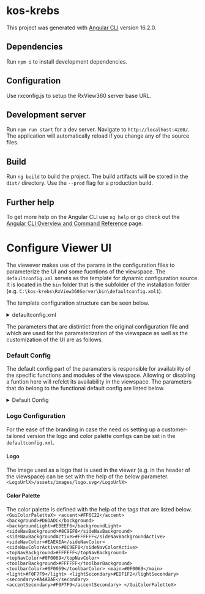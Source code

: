 # kos-krebs

This project was generated with [Angular CLI](https://github.com/angular/angular-cli) version 16.2.0.

## Dependencies

Run `npm i` to install development dependencies.

## Configuration

Use rxconfig.js to setup the RxView360 server base URL.

## Development server

Run `npm run start` for a dev server. Navigate to `http://localhost:4200/`. The application will automatically reload if you change any of the source files.

## Build

Run `ng build` to build the project. The build artifacts will be stored in the `dist/` directory. Use the `--prod` flag for a production build.

## Further help

To get more help on the Angular CLI use `ng help` or go check out the [Angular CLI Overview and Command Reference](https://angular.io/cli) page.

# Configure Viewer UI
The viewever makes use of the params in the configuration files to parameterize the UI and some fucntions of the viewspace. The `defaultconfig.xml` serves as the template for dynamic configuration source. It is located in the `bin` folder that is the subfolder of the installation folder (e.g. `C:\kos-krebs\RxView360Server\bin\defaultconfig.xml1`).

The template configuration structure can be seen below.
<details>
  <Summary>defaultconfig.xml</Summary>
  <?xml version="1.0" encoding="UTF-8"?>
<Configuration>
    <!--<Context>testconfig</Context>-->
    <!--<Licensemode>Normal</Licensemode>-->
    <ImgSwitchFactor>2.0</ImgSwitchFactor>
    <CurrentUserName>Demo</CurrentUserName>
    <DisplayName>Demo User</DisplayName>
    <MarkupLayer>5</MarkupLayer>
    <MarkupColor>#a52a2a</MarkupColor>
    <PrintPageURL>printcanvas.htm</PrintPageURL>
    <CanChangeLayer>True</CanChangeLayer>
	<EnableMarkupEdit>True</EnableMarkupEdit>
	<CanConsolidate>True</CanConsolidate>
    <CanChangeSignature>True</CanChangeSignature>
	<EnableFileOpen>True</EnableFileOpen>
    <Readonlymarkup>False</Readonlymarkup>
    <ReverseScale>True</ReverseScale>
    <InitialDocument></InitialDocument>
    <!--<InitialDocument><%=Request.QueryString("URL")%></InitialDocument>-->
    <RefreshMarkup>False</RefreshMarkup>
    <stamps>
		<stamp>Approved</stamp>
		<stamp>Draft</stamp>
		<stamp>Received</stamp>
		<stamp>Rejected</stamp>
		<stamp>Reviewed</stamp>
		<stamp>Revised</stamp>
    </stamps>
    <layers>
	<layer>
		<name>Layer 0</name>		
		<color>#ffffff</color>		
		<number>0</number>		
		<state>on</state>		
	</layer>
	<layer>
		<name>Layer 1</name>		
		<color>#ff0000</color>		
		<number>1</number>		
		<state>on</state>		
	</layer>
	<layer>
		<name>Layer 2</name>		
		<color>#0000ff</color>		
		<number>2</number>		
		<state>on</state>		
	</layer>
	<layer>
		<name>Layer 3</name>		
		<color>#008000</color>		
		<number>3</number>		
		<state>on</state>		
	</layer>
	<layer>
		<name>Layer 4</name>		
		<color>#ffff00</color>		
		<number>4</number>		
		<state>on</state>		
	</layer>
	<layer>
		<name>Layer 5</name>		
		<color>#a52a2a</color>		
		<number>5</number>		
		<state>on</state>		
	</layer>
	<layer>
		<name>Layer 6</name>		
		<color>#ffd700</color>		
		<number>6</number>		
		<state>on</state>		
	</layer>
	<layer>
		<name>Layer 7</name>		
		<color>#fff5ee</color>		
		<number>7</number>		
		<state>on</state>		
	</layer>
	<layer>
		<name>Layer 8</name>		
		<color>#fff8dc</color>		
		<number>8</number>		
		<state>on</state>		
	</layer>
	<layer>
		<name>Layer 9</name>		
		<color>#fffacd</color>		
		<number>9</number>		
		<state>on</state>		
	</layer>
	<layer>
		<name>Layer 10</name>		
		<color>#ffffe0</color>		
		<number>10</number>		
		<state>on</state>		
	</layer>
	<layer>
		<name>Layer 11</name>		
		<color>#98fb98</color>		
		<number>11</number>		
		<state>on</state>		
	</layer>
	<layer>
		<name>Layer 12</name>		
		<color>#afeeee</color>		
		<number>12</number>		
		<state>on</state>		
	</layer>
	<layer>
		<name>Layer 13</name>		
		<color>#e0ffff</color>		
		<number>13</number>		
		<state>on</state>		
	</layer>
	<layer>
		<name>Layer 14</name>		
		<color>#e6e6fa</color>		
		<number>14</number>		
		<state>on</state>		
	</layer>
	<layer>
		<name>Layer 15</name>		
		<color>#dda0dd</color>		
		<number>15</number>		
		<state>on</state>		
	</layer>
	<layer>
		<name>Layer 16</name>		
		<color>#d3d3d3</color>		
		<number>16</number>		
		<state>on</state>		
	</layer>
	<layer>
		<name>Layer 17</name>		
		<color>#ffc0cb</color>		
		<number>17</number>		
		<state>on</state>		
	</layer>
	<layer>
		<name>Layer 18</name>		
		<color>#ffe4c4</color>		
		<number>18</number>		
		<state>on</state>		
	</layer>
	<layer>
		<name>Layer 19</name>		
		<color>#ffe4b5</color>		
		<number>19</number>		
		<state>on</state>		
	</layer>
	<layer>
		<name>Layer 20</name>		
		<color>#f0e68c</color>		
		<number>20</number>		
		<state>on</state>		
	</layer>
	<layer>
		<name>Layer 21</name>		
		<color>#90ee90</color>		
		<number>21</number>		
		<state>on</state>		
	</layer>
	<layer>
		<name>Layer 22</name>		
		<color>#20b2aa</color>		
		<number>22</number>		
		<state>on</state>		
	</layer>
	<layer>
		<name>Layer 23</name>		
		<color>#87cefa</color>		
		<number>23</number>		
		<state>on</state>		
	</layer>
	<layer>
		<name>Layer 24</name>		
		<color>#6495ed</color>		
		<number>24</number>		
		<state>on</state>		
	</layer>
	<layer>
		<name>Layer 25</name>		
		<color>#ee82ee</color>		
		<number>25</number>		
		<state>on</state>		
	</layer>
	<layer>
		<name>Layer 26</name>		
		<color>#c0c0c0</color>		
		<number>26</number>		
		<state>on</state>		
	</layer>
	<layer>
		<name>Layer 27</name>		
		<color>#f08080</color>		
		<number>27</number>		
		<state>on</state>		
	</layer>
	<layer>
		<name>Layer 28</name>		
		<color>#f4a460</color>		
		<number>28</number>		
		<state>on</state>		
	</layer>
	<layer>
		<name>Layer 29</name>		
		<color>#000000</color>		
		<number>29</number>		
		<state>on</state>		
	</layer>

    </layers>

	<GuiConfig>
		<Default>
			<CanAnnotate>True</CanAnnotate>
			<CanConsolidate>True</CanConsolidate>
    		<CanSignature>True</CanSignature>
			<CanFileOpen>True</CanFileOpen>
			<CanCompare>True</CanCompare>
			<CanPrint>True</CanPrint>
			<CanExport>True</CanExport>
			<CanSaveFile>True</CanSaveFile>
			<CanGetFileInfo>True</CanGetFileInfo>
			<DisableViewPages>False</DisableViewPages>
			<DisableViewAnnotations>False</DisableViewAnnotations>
			<DisableViewUserLayers>False</DisableViewUserLayers>
			<DisableViewVectorLayers>False</DisableViewVectorLayers>
			<DisableView3DParts>False</DisableView3DParts>
			<DisableMarkupTextButton>False</DisableMarkupTextButton>
			<DisableMarkupCalloutButton>False</DisableMarkupCalloutButton>
			<DisableMarkupStampButton>False</DisableMarkupStampButton>
			<DisableMarkupPaintButton>False</DisableMarkupPaintButton>
			<DisableMarkupShapeButton>False</DisableMarkupShapeButton>
			<DisableMarkupArrowButton>False</DisableMarkupArrowButton>
			<DisableMarkupMeasureButton>False</DisableMarkupMeasureButton>
			<DisableMarkupCountButton>False</DisableMarkupCountButton>
			<DisableMarkupEraseButton>False</DisableMarkupEraseButton>
			<DisableMarkupNoteButton>False</DisableMarkupNoteButton>
			<DisableMarkupLockButton>False</DisableMarkupLockButton>
			<DisableMarkupUndoRedoButtons>False</DisableMarkupUndoRedoButtons>
			<DisableBottomToolbar>False</DisableBottomToolbar>
			<DisableBirdEyeButton>False</DisableBirdEyeButton>
			<DisableReset3DModelButton>False</DisableReset3DModelButton>
			<Disable3DSelectButton>False</Disable3DSelectButton>
			<Disable3DSelectMarkupButton>False</Disable3DSelectMarkupButton>
			<DisableWalkthroughButton>False</DisableWalkthroughButton>
			<DisableHide3DPartsButton>False</DisableHide3DPartsButton>
			<DisableExplode3DModelButton>False</DisableExplode3DModelButton>
			<DisableTransparency3DModelButton>False</DisableTransparency3DModelButton>
			<DisableClipping3DModelButton>False</DisableClipping3DModelButton>
			<DisableCreateViewButton>False</DisableCreateViewButton>
			<DisableMagnifyingGlassButton>False</DisableMagnifyingGlassButton>
			<DisableZoomInButton>False</DisableZoomInButton>
			<DisableZoomOutButton>False</DisableZoomOutButton>
			<DisableFitToWindowButton>False</DisableFitToWindowButton>
			<DisableFitWidthButton>False</DisableFitWidthButton>
			<DisableFitHeightButton>False</DisableFitHeightButton>
			<DisableZoomInAreaButton>False</DisableZoomInAreaButton>
			<DisableRotateButton>False</DisableRotateButton>
			<DisableHideMarkupsButton>False</DisableHideMarkupsButton>
			<DisableSelectTextButton>False</DisableSelectTextButton>
			<DisableSearchTextButton>False</DisableSearchTextButton>
			<DisableSearchAttributesButton>False</DisableSearchAttributesButton>
			<DisableBackgroundColorButton>False</DisableBackgroundColorButton>
			<DisableMonochromeButton>False</DisableMonochromeButton>
		</Default>
	</GuiConfig>

	<LogoUrlX>/assets/images/logo.svg</LogoUrlX>

	<GuiColorPaletteX>
		<accent>#FF6C22</accent>
		<background>#D6DADC</background>
		<backgroundLight>#EBEEF6</backgroundLight>
		<sideNavBackground>#8C9EF8</sideNavBackground>
		<sideNavBackgroundActive>#FFFFFF</sideNavBackgroundActive>
		<sideNavColor>#EAEAEA</sideNavColor>
		<sideNavColorActive>#8C9EF8</sideNavColorActive>
		<topNavBackground>#FFFFFF</topNavBackground>
		<topNavColor>#0F0069</topNavColor>
		<toolbarBackground>#FFFFFF</toolbarBackground>
		<toolbarColor>#0F0069</toolbarColor>
		<main>#0F0069</main>
		<light>#F0F7F9</light>
		<lightSecondary>#EDF1F2</lightSecondary>
		<secondary>#A4ABAE</secondary>
		<accentSecondary>#F0F7F9</accentSecondary>
	</GuiColorPaletteX>
</Configuration>
</details>

The parameters that are distintict from the original configuration file and which are used for the paramaterization of the viewspace as well as the customization of the UI are as follows.

### Default Config
The default config part of the paramaters is responsible for availability of the specific functions and modules of the viewspace. Allowing or disabling a funtion here will refelct its availability in the viewspace.
The parameters that do belong to the functional default config are listed below.
<details>
  <Summary>Default Config</Summary>
  <GuiConfig>
		<Default>
			<CanAnnotate>True</CanAnnotate>
			<CanConsolidate>True</CanConsolidate>
    		<CanSignature>True</CanSignature>
			<CanFileOpen>True</CanFileOpen>
			<CanCompare>True</CanCompare>
			<CanPrint>True</CanPrint>
			<CanExport>True</CanExport>
			<CanSaveFile>True</CanSaveFile>
			<CanGetFileInfo>True</CanGetFileInfo>
			<DisableViewPages>False</DisableViewPages>
			<DisableViewAnnotations>False</DisableViewAnnotations>
			<DisableViewUserLayers>False</DisableViewUserLayers>
			<DisableViewVectorLayers>False</DisableViewVectorLayers>
			<DisableView3DParts>False</DisableView3DParts>
			<DisableMarkupTextButton>False</DisableMarkupTextButton>
			<DisableMarkupCalloutButton>False</DisableMarkupCalloutButton>
			<DisableMarkupStampButton>False</DisableMarkupStampButton>
			<DisableMarkupPaintButton>False</DisableMarkupPaintButton>
			<DisableMarkupShapeButton>False</DisableMarkupShapeButton>
			<DisableMarkupArrowButton>False</DisableMarkupArrowButton>
			<DisableMarkupMeasureButton>False</DisableMarkupMeasureButton>
			<DisableMarkupCountButton>False</DisableMarkupCountButton>
			<DisableMarkupEraseButton>False</DisableMarkupEraseButton>
			<DisableMarkupNoteButton>False</DisableMarkupNoteButton>
			<DisableMarkupLockButton>False</DisableMarkupLockButton>
			<DisableMarkupUndoRedoButtons>False</DisableMarkupUndoRedoButtons>
			<DisableBottomToolbar>False</DisableBottomToolbar>
			<DisableBirdEyeButton>False</DisableBirdEyeButton>
			<DisableReset3DModelButton>False</DisableReset3DModelButton>
			<Disable3DSelectButton>False</Disable3DSelectButton>
			<Disable3DSelectMarkupButton>False</Disable3DSelectMarkupButton>
			<DisableWalkthroughButton>False</DisableWalkthroughButton>
			<DisableHide3DPartsButton>False</DisableHide3DPartsButton>
			<DisableExplode3DModelButton>False</DisableExplode3DModelButton>
			<DisableTransparency3DModelButton>False</DisableTransparency3DModelButton>
			<DisableClipping3DModelButton>False</DisableClipping3DModelButton>
			<DisableCreateViewButton>False</DisableCreateViewButton>
			<DisableMagnifyingGlassButton>False</DisableMagnifyingGlassButton>
			<DisableZoomInButton>False</DisableZoomInButton>
			<DisableZoomOutButton>False</DisableZoomOutButton>
			<DisableFitToWindowButton>False</DisableFitToWindowButton>
			<DisableFitWidthButton>False</DisableFitWidthButton>
			<DisableFitHeightButton>False</DisableFitHeightButton>
			<DisableZoomInAreaButton>False</DisableZoomInAreaButton>
			<DisableRotateButton>False</DisableRotateButton>
			<DisableHideMarkupsButton>False</DisableHideMarkupsButton>
			<DisableSelectTextButton>False</DisableSelectTextButton>
			<DisableSearchTextButton>False</DisableSearchTextButton>
			<DisableSearchAttributesButton>False</DisableSearchAttributesButton>
			<DisableBackgroundColorButton>False</DisableBackgroundColorButton>
			<DisableMonochromeButton>False</DisableMonochromeButton>
		</Default>
	</GuiConfig>
</details>

### Logo Configuration
For the ease of the branding in case the need os setting up a customer-tailored version the logo and color palette configs can be set in the `defaultconfig.xml`.

#### Logo
The image used as a logo that is used in the viewer (e.g. in the header of the viewspace) can be set with the help of the below parameter.
`<LogoUrlX>/assets/images/logo.svg</LogoUrlX>`

#### Color Palette
The color palette is defined with the help of the tags that are listed below.
`<GuiColorPaletteX>
		<accent>#FF6C22</accent>
		<background>#D6DADC</background>
		<backgroundLight>#EBEEF6</backgroundLight>
		<sideNavBackground>#8C9EF8</sideNavBackground>
		<sideNavBackgroundActive>#FFFFFF</sideNavBackgroundActive>
		<sideNavColor>#EAEAEA</sideNavColor>
		<sideNavColorActive>#8C9EF8</sideNavColorActive>
		<topNavBackground>#FFFFFF</topNavBackground>
		<topNavColor>#0F0069</topNavColor>
		<toolbarBackground>#FFFFFF</toolbarBackground>
		<toolbarColor>#0F0069</toolbarColor>
		<main>#0F0069</main>
		<light>#F0F7F9</light>
		<lightSecondary>#EDF1F2</lightSecondary>
		<secondary>#A4ABAE</secondary>
		<accentSecondary>#F0F7F9</accentSecondary>
	</GuiColorPaletteX>`
